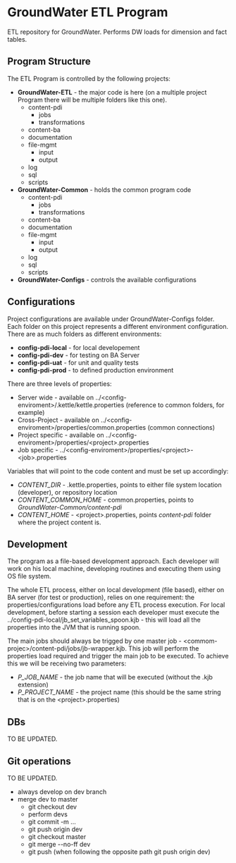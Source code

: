 # GroundWater ETL Program

ETL repository for GroundWater. Performs DW loads for dimension and fact tables.

## Program Structure

The ETL Program is controlled by the following projects:

* **GroundWater-ETL** - the major code is here (on a multiple project Program there will be multiple folders like this one).
  * content-pdi
    * jobs
    * transformations
  * content-ba
  * documentation
  * file-mgmt
    * input
    * output
  * log
  * sql
  * scripts
* **GroundWater-Common** - holds the common program code
  * content-pdi
    * jobs
    * transformations
  * content-ba
  * documentation
  * file-mgmt
    * input
    * output
  * log
  * sql
  * scripts
* **GroundWater-Configs** - controls the available configurations

## Configurations

Project configurations are available under GroundWater-Configs folder. Each folder on this project represents a different environment configuration. There are as much folders as different environments:

* **config-pdi-local** - for local developement
* **config-pdi-dev** - for testing on BA Server
* **config-pdi-uat** - for unit and quality tests
* **config-pdi-prod** - to defined production environment

There are three levels of properties:

* Server wide - available on ../\<config-enviroment\>/.kettle/kettle.properties (reference to common folders, for example)
* Cross-Project - available on ../\<config-enviroment\>/properties/common.properties (common connections)
* Project specific - available on ../\<config-enviroment\>/properties/\<project\>.properties
* Job specific - ../\<config-enviroment\>/properties/\<project\>-\<job\>.properties

Variables that will point to the code content and must be set up accordingly:

* _CONTENT\_DIR_ - .kettle.properties, points to either file system location (developer), or repository location
* _CONTENT\_COMMON\_HOME_ - common.properties, points to _GroundWater-Common/content-pdi_
* _CONTENT\_HOME_ - \<project\>.properties, points _content-pdi_ folder where the project content is.

## Development

The program as a file-based development approach. Each developer will work on his local machine, developing routines and executing them using OS file system.

The whole ETL process, either on local development (file based), either on BA server (for test or production), relies on one requirement: the properties/configurations load before any ETL process execution. For local development, before starting a session each developer must execute the ../config-pdi-local/jb_set_variables_spoon.kjb - this will load all the properties into the JVM that is running spoon.

The main jobs should always be trigged by one master job - \<commom-projec\>/content-pdi/jobs/jb-wrapper.kjb. This job will perform the properties load required and trigger the main job to be executed. To achieve this we will be receiving two parameters:

* _P\_JOB\_NAME_ - the job name that will be executed (without the .kjb extension)
* _P\_PROJECT\_NAME_ - the project name (this should be the same string that is on the \<project\>.properties)

## DBs

TO BE UPDATED.

## Git operations

TO BE UPDATED.

* always develop on dev branch
* merge dev to master
  * git checkout dev
  * perform devs
  * git commit -m ...
  * git push origin dev
  * git checkout master
  * git merge --no-ff dev
  * git push (when following the opposite path git push origin dev)